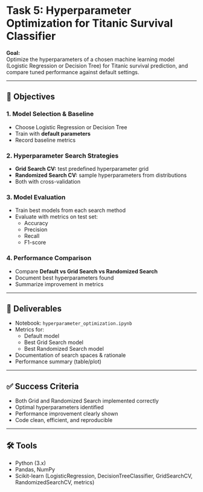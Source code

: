 # Task 5: Hyperparameter Optimization for Titanic Survival Classifier

**Goal:**  
Optimize the hyperparameters of a chosen machine learning model (Logistic Regression or Decision Tree) for Titanic survival prediction, and compare tuned performance against default settings.

---

## 🔑 Objectives

### 1. Model Selection & Baseline
- Choose Logistic Regression or Decision Tree  
- Train with **default parameters**  
- Record baseline metrics  

### 2. Hyperparameter Search Strategies
- **Grid Search CV:** test predefined hyperparameter grid  
- **Randomized Search CV:** sample hyperparameters from distributions  
- Both with cross-validation  

### 3. Model Evaluation
- Train best models from each search method  
- Evaluate with metrics on test set:  
  - Accuracy  
  - Precision  
  - Recall  
  - F1-score  

### 4. Performance Comparison
- Compare **Default vs Grid Search vs Randomized Search**  
- Document best hyperparameters found  
- Summarize improvement in metrics  

---

## 📂 Deliverables
- Notebook: `hyperparameter_optimization.ipynb`  
- Metrics for:  
  - Default model  
  - Best Grid Search model  
  - Best Randomized Search model  
- Documentation of search spaces & rationale  
- Performance summary (table/plot)  

---

## ✅ Success Criteria
- Both Grid and Randomized Search implemented correctly  
- Optimal hyperparameters identified  
- Performance improvement clearly shown  
- Code clean, efficient, and reproducible  

---

## 🛠 Tools
- Python (3.x)  
- Pandas, NumPy  
- Scikit-learn (LogisticRegression, DecisionTreeClassifier, GridSearchCV, RandomizedSearchCV, metrics)  
